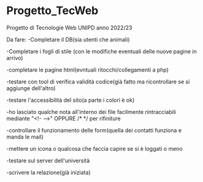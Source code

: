 # Progetto_TecWeb
Progetto di Tecnologie Web UNIPD anno 2022/23

Da fare:
-Completare il DB(sia utenti che animali)

-Completare i fogli di stile (con le modifiche eventuali delle nuove pagine in arrivo)

-completare le pagine html(evntuali ritocchi/collegamenti a php)

-testare con tool di verifica validità codice(già fatto ma ricontrollare se si aggiunge dell'altro)

-testare l'accessibilità del sito(a parte i colori è ok)

-ho lasciato qualche nota all'interno dei file facilmente rintracciabili mediante "<!- -->" OPPURE /* */ per rifiniture

-controllare il funzionamento delle form(quella dei contatti funziona e manda le mail)

-mettere un icona o qualcosa che faccia capire se si è loggati o meno

-testare sul server dell'università

-scrivere la relazione(già iniziata)

